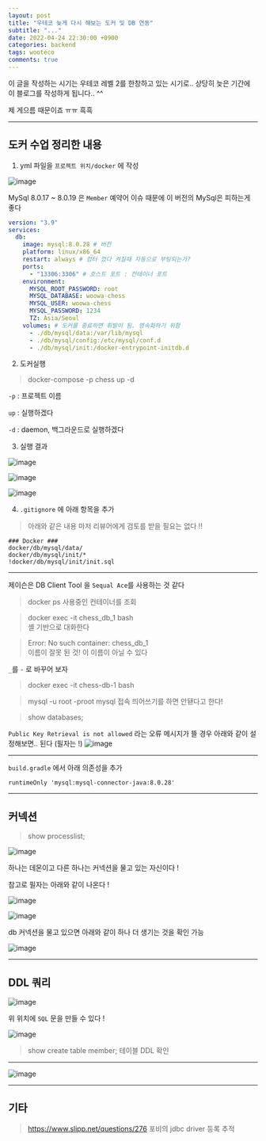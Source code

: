 ```yaml
---
layout: post
title: "우테코 늦게 다시 해보는 도커 및 DB 연동"
subtitle: "..."
date: 2022-04-24 22:30:00 +0900
categories: backend
tags: wooteco
comments: true
---
```


이 글을 작성하는 시기는 우테코 레벨 2를 한창하고 있는 시기로.. 상당히 늦은 기간에 이 블로그를 작성하게 됩니다.. ^^

제 게으름 때문이죠 ㅠㅠ 흑흑

---

## 도커 수업 정리한 내용

1. yml 파일을 `프로젝트 위치/docker` 에 작성

![image](https://user-images.githubusercontent.com/66164361/164979968-684ab61d-2b85-4f81-878c-6500ff8297b2.png)

MySql 8.0.17 ~ 8.0.19 은 `Member` 예약어 이슈 때문에 이 버전의 MySql은 피하는게 좋다

```yml
version: "3.9"
services:
  db:
    image: mysql:8.0.28 # 버전
    platform: linux/x86_64
    restart: always # 컴터 껐다 켜질때 자동으로 부팅되는가?
    ports:
      - "13306:3306" # 호스트 포트 : 컨테이너 포트
    environment:
      MYSQL_ROOT_PASSWORD: root
      MYSQL_DATABASE: woowa-chess
      MYSQL_USER: woowa-chess
      MYSQL_PASSWORD: 1234
      TZ: Asia/Seoul
    volumes: # 도커를 종료하면 휘발이 됨. 영속화하기 위함
      - ./db/mysql/data:/var/lib/mysql
      - ./db/mysql/config:/etc/mysql/conf.d
      - ./db/mysql/init:/docker-entrypoint-initdb.d
```

2. 도커실행

> docker-compose -p chess up -d

`-p` : 프로젝트 이름

`up` : 실행하겠다

`-d` : daemon, 백그라운드로 실행하겠다

3. 실행 결과

![image](https://user-images.githubusercontent.com/66164361/164980068-5612ef3f-e75a-425b-9923-4abd2ab2bf22.png)

![image](https://user-images.githubusercontent.com/66164361/164980119-efcb7980-92c4-473a-ae7c-1deaee9609e0.png)

![image](https://user-images.githubusercontent.com/66164361/164981051-9ab8779c-f97f-44f5-8aa0-5202020780fa.png)

4. `.gitignore` 에 아래 항목을 추가

> 아래와 같은 내용 마저 리뷰어에게 검토를 받을 필요는 없다 !!

```
### Docker ###
docker/db/mysql/data/
docker/db/mysql/init/*
!docker/db/mysql/init/init.sql
```

---

제이슨은 DB Client Tool 을 `Sequal Ace`를 사용하는 것 같다

> docker ps
> 사용중인 컨테이너를 조회

> docker exec -it chess_db_1 bash  
> 셸 기반으로 대화한다

> Error: No such container: chess_db_1  
> 이름이 잘못 된 것! 이 이름이 아닐 수 있다

`_`를 `-` 로 바꾸어 보자

> docker exec -it chess-db-1 bash

> mysql -u root -proot
> mysql 접속
> 띄어쓰기를 하면 안됀다고 한다!

> show databases;

`Public Key Retrieval is not allowed` 라는 오류 메시지가 뜰 경우 아래와 같이 설정해보면.. 된다 (필자는 !)
![image](https://user-images.githubusercontent.com/66164361/164981401-55cc1fac-30cb-428c-b529-cb7bce235200.png)

---

`build.gradle` 에서 아래 의존성을 추가

```
runtimeOnly 'mysql:mysql-connector-java:8.0.28'
```

---

## 커넥션

> show processlist;

![image](https://user-images.githubusercontent.com/66164361/164982040-1d6c702f-9c0b-425c-a472-e5a74761885a.png)

하나는 데몬이고 다른 하나는 커넥션을 물고 있는 자신이다 !

참고로 필자는 아래와 같이 나온다 !

![image](https://user-images.githubusercontent.com/66164361/164982125-43896574-561b-4798-9015-67fdbb75e393.png)

![image](https://user-images.githubusercontent.com/66164361/164982235-667cf394-34cf-4f65-927b-171fc7721d0e.png)

db 커넥션을 물고 있으면 아래와 같이 하나 더 생기는 것을 확인 가능

![image](https://user-images.githubusercontent.com/66164361/164982224-92751338-26cd-48a0-8a31-a13af5b77362.png)

---

## DDL 쿼리

![image](https://user-images.githubusercontent.com/66164361/164982336-d2259d3e-808a-43ab-81e2-aa97fc99489f.png)

위 위치에 `SQL` 문을 만들 수 있다 !

![image](https://user-images.githubusercontent.com/66164361/164982475-ee53cd0c-70c7-4d40-85b8-0075ee601cb8.png)

> show create table member;
> 테이블 DDL 확인

---

![image](https://user-images.githubusercontent.com/66164361/164982876-9d9e925e-c266-4636-90a4-4d9cf2eb9ac6.png)

---

## 기타

> https://www.slipp.net/questions/276
> 포비의 jdbc driver 등록 추적
